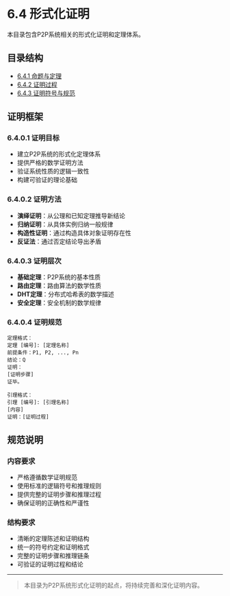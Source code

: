 # 6.4 形式化证明

本目录包含P2P系统相关的形式化证明和定理体系。

## 目录结构

- [6.4.1 命题与定理](6.4.1%20命题与定理.md)
- [6.4.2 证明过程](6.4.2%20证明过程.md)
- [6.4.3 证明符号与规范](6.4.3%20证明符号与规范.md)

## 证明框架

### 6.4.0.1 证明目标

- 建立P2P系统的形式化定理体系
- 提供严格的数学证明方法
- 验证系统性质的逻辑一致性
- 构建可验证的理论基础

### 6.4.0.2 证明方法

- **演绎证明**：从公理和已知定理推导新结论
- **归纳证明**：从具体实例归纳一般规律
- **构造性证明**：通过构造具体对象证明存在性
- **反证法**：通过否定结论导出矛盾

### 6.4.0.3 证明层次

- **基础定理**：P2P系统的基本性质
- **路由定理**：路由算法的数学性质
- **DHT定理**：分布式哈希表的数学描述
- **安全定理**：安全机制的数学规律

### 6.4.0.4 证明规范

```text
定理格式：
定理 [编号]: [定理名称]
前提条件：P1, P2, ..., Pn
结论：Q
证明：
[证明步骤]
证毕。

引理格式：
引理 [编号]: [引理名称]
[内容]
证明：[证明过程]
```

## 规范说明

### 内容要求

- 严格遵循数学证明规范
- 使用标准的逻辑符号和推理规则
- 提供完整的证明步骤和推理过程
- 确保证明的正确性和严谨性

### 结构要求

- 清晰的定理陈述和证明结构
- 统一的符号约定和证明格式
- 完整的证明步骤和推理链条
- 可验证的证明过程和结论

---
> 本目录为P2P系统形式化证明的起点，将持续完善和深化证明内容。
